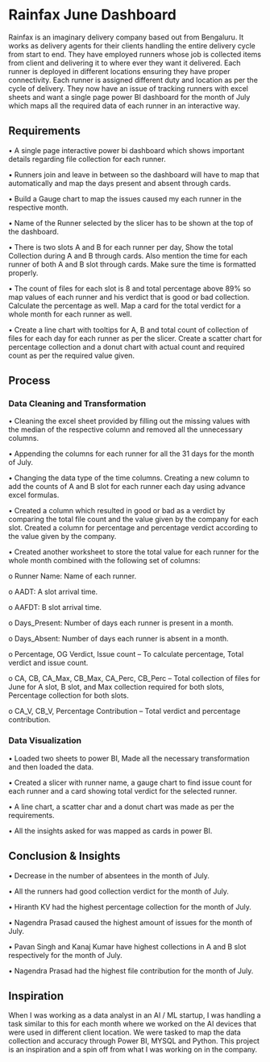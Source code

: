 
# Rainfax June Dashboard

Rainfax is an imaginary delivery company based out from Bengaluru. It works as delivery agents for their clients handling the entire delivery cycle from start to end. They have employed runners whose job is collected items from client and delivering it to where ever they want it delivered. Each runner is deployed in different locations ensuring they have proper connectivity. Each runner is assigned different duty and location as per the cycle of delivery. They now have an issue of tracking runners with excel sheets and want a single page power BI dashboard for the month of July which maps all the required data of each runner in an interactive way.

## Requirements

•	A single page interactive power bi dashboard which shows important details regarding file collection for each runner.

•	Runners join and leave in between so the dashboard will have to map that automatically and map the days present and absent through cards.

•	Build a Gauge chart to map the issues caused my each runner in the respective month.

•	Name of the Runner selected by the slicer has to be shown at the top of the dashboard.

•	There is two slots A and B for each runner per day, Show the total Collection during A and B through cards. Also mention the time for each runner of both A and B slot through cards. Make sure the time is formatted properly.

•	The count of files for each slot is 8 and total percentage above 89% so map values of each runner and his verdict that is good or bad collection. Calculate the percentage as well. Map a card for the total verdict for a whole month for each runner as well.

•	Create a line chart with tooltips for A, B and total count of collection of files for each day for each runner as per the slicer. Create a scatter chart for percentage collection and a donut chart with actual count and required count as per the required value given.

## Process

### Data Cleaning and Transformation

•	Cleaning the excel sheet provided by filling out the missing values with the median of the respective column and removed all the unnecessary columns.

•	Appending the columns for each runner for all the 31 days for the month of July.

•	Changing the data type of the time columns. Creating a new column to add the counts of A and B slot for each runner each day using advance excel formulas.

•	Created a column which resulted in good or bad as a verdict by comparing the total file count and the value given by the company for each slot. Created a column for percentage and percentage verdict according to the value given by the company.

•	Created another worksheet to store the total value for each runner for the whole month combined with the following set of columns:

o	Runner Name: Name of each runner.

o	AADT: A slot arrival time.

o	AAFDT: B slot arrival time.

o	Days_Present: Number of days each runner is present in a month.

o	Days_Absent: Number of days each runner is absent in a month.

o	Percentage, OG Verdict, Issue count – To calculate percentage, Total verdict and issue count.

o	CA, CB, CA_Max, CB_Max, CA_Perc, CB_Perc – Total collection of files for June for A slot, B slot, and Max collection required for both slots, Percentage collection for both slots.

o	CA_V, CB_V, Percentage Contribution – Total verdict and percentage contribution.

### Data Visualization

•	Loaded two sheets to power BI, Made all the necessary transformation and then loaded the data.

•	Created a slicer with runner name, a gauge chart to find issue count for each runner and a card showing total verdict for the selected runner.

•	A line chart, a scatter char and a donut chart was made as per the requirements.

•	All the insights asked for was mapped as cards in power BI.

## Conclusion & Insights

•	Decrease in the number of absentees in the month of July.

•	All the runners had good collection verdict for the month of July.

•	Hiranth KV had the highest percentage collection for the month of July.

•	Nagendra Prasad caused the highest amount of issues for the month of July.

•	Pavan Singh and Kanaj Kumar have highest collections in A and B slot respectively for the month of July.

•	Nagendra Prasad had the highest file contribution for the month of July.

## Inspiration

When I was working as a data analyst in an AI / ML startup, I was handling a task similar to this for each month where we worked on the AI devices that were used in different client location. We were tasked to map the data collection and accuracy through Power BI, MYSQL and Python. This project is an inspiration and a spin off from what I was working on in the company.


